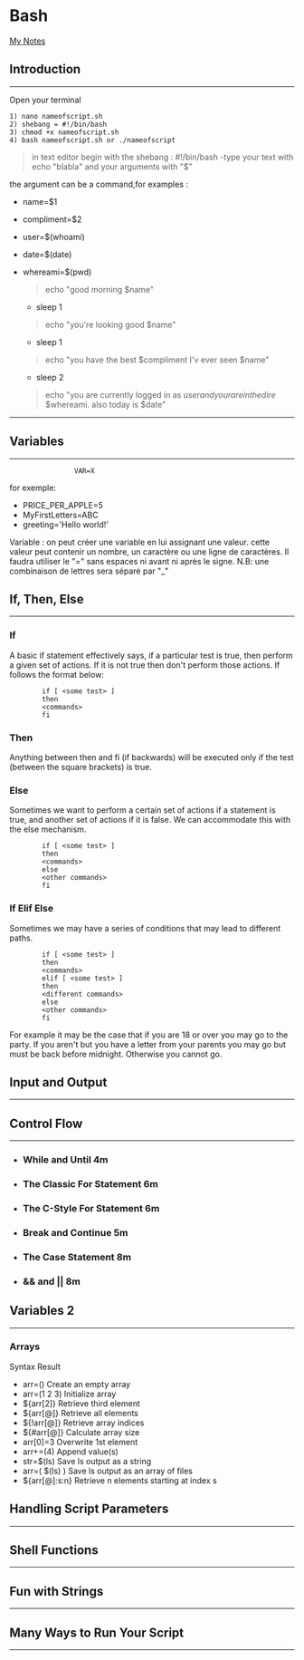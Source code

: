 # Bash
[My Notes](./README.md)


## Introduction
---
Open your terminal 

    1) nano nameofscript.sh
    2) shebang = #!/bin/bash
    3) chmod +x nameofscript.sh
    4) bash nameofscript.sh or ./nameofscript



>in text editor begin with the shebang : #!/bin/bash
-type your text with echo "blabla" and your arguments with "$"

the argument can be a command,for examples : 

- name=$1
- compliment=$2
- user=$(whoami)
- date=$(date)
- whereami=$(pwd)


    >echo "good morning $name"
    - sleep 1
  
    >echo "you're looking good $name"
    - sleep 1

    >echo "you have the best $compliment I'v ever seen $name"
    - sleep 2
        
    >echo "you are currently logged in as $user and your are in the dire$
            $whereami. also today is $date"
---
       
## Variables
---

                    VAR=X 

for exemple:
  - PRICE_PER_APPLE=5
  - MyFirstLetters=ABC
  - greeting='Hello world!'

Variable : on peut créer une variable en lui assignant une valeur.
cette valeur peut contenir un nombre, un caractère ou une ligne de caractères.
Il faudra utiliser le "=" sans espaces ni avant ni après le signe.
N.B: une combinaison de lettres sera séparé par "_"


## If, Then, Else
---
### If
A basic if statement effectively says, if a particular test is true, then perform a given set of actions. If it is not true then don't perform those actions. If follows the format below:

            if [ <some test> ]
            then
            <commands>
            fi

### Then 

Anything between then and fi (if backwards) will be executed only if the test (between the square brackets) is true.

### Else

Sometimes we want to perform a certain set of actions if a statement is true, and another set of actions if it is false. We can accommodate this with the else mechanism.

            if [ <some test> ]
            then
            <commands>
            else
            <other commands>
            fi


### If Elif Else 

Sometimes we may have a series of conditions that may lead to different paths.

            if [ <some test> ]
            then
            <commands>
            elif [ <some test> ] 
            then
            <different commands>
            else
            <other commands>
            fi


For example it may be the case that if you are 18 or over you may go to the party. If you aren't but you have a letter from your parents you may go but must be back before midnight. Otherwise you cannot go.

## Input and Output
---

## Control Flow
---
- ### While and Until 4m
- ### The Classic For Statement 6m
- ### The C-Style For Statement 6m
- ### Break and Continue 5m
- ### The Case Statement 8m
- ### && and || 8m
## Variables 2
---

### Arrays

Syntax	        Result

- arr=()	    Create an empty array
- arr=(1 2 3)	Initialize array
- ${arr[2]}	    Retrieve third element
- ${arr[@]}	    Retrieve all elements
- ${!arr[@]}	Retrieve array indices
- ${#arr[@]}	Calculate array size
- arr[0]=3	    Overwrite 1st element
- arr+=(4)	    Append value(s)
- str=$(ls)	    Save ls output as a string
- arr=( $(ls) )	Save ls output as an array of files
- ${arr[@]:s:n}	Retrieve n elements starting at index s
## Handling Script Parameters
---
## Shell Functions
---
## Fun with Strings
---
## Many Ways to Run Your Script
---


    